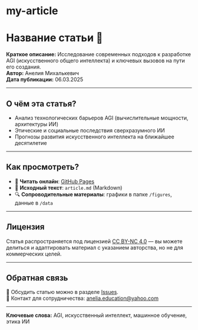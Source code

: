 # my-article
# Название статьи 📝

**Краткое описание:** Исследование современных подходов к разработке AGI (искусственного общего интеллекта) и ключевых вызовов на пути его создания.  
**Автор:** Анелия Михалькевич  
**Дата публикации:** 06.03.2025 

---

## О чём эта статья?
- Анализ технологических барьеров AGI (вычислительные мощности, архитектуры ИИ)
- Этические и социальные последствия сверхразумного ИИ
- Прогнозы развития искусственного интеллекта на ближайшее десятилетие

---

## Как просмотреть?
- 📄 **Читать онлайн**: [GitHub Pages](https://ваш-логин.github.io/название-репозитория/) 
- 📂 **Исходный текст**: `article.md` (Markdown)
- 🔍 **Сопроводительные материалы**: графики в папке `/figures`, данные в `/data`

---

## Лицензия
Статья распространяется под лицензией [CC BY-NC 4.0](LICENSE) — вы можете делиться и адаптировать материал с указанием авторства, но не для коммерческих целей.

---

## Обратная связь
💬 Обсудить статью можно в разделе [Issues](https://github.com/ваш-логин/название-репозитория/issues).  
📧 Контакт для сотрудничества: anelia.education@yahoo.com

---

**Ключевые слова:** AGI, искусственный интеллект, машинное обучение, этика ИИ
